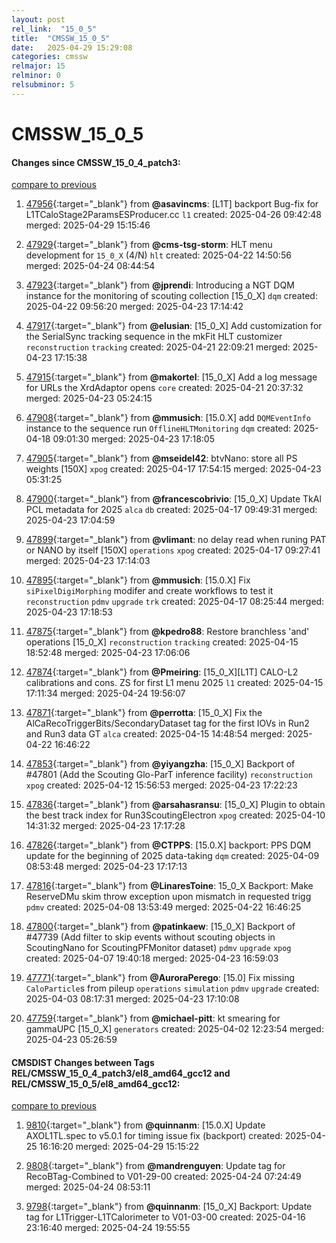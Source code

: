 ```yaml
---
layout: post
rel_link:  "15_0_5"
title:  "CMSSW_15_0_5"
date:   2025-04-29 15:29:08
categories: cmssw
relmajor: 15
relminor: 0
relsubminor: 5
---
```


# CMSSW_15_0_5
#### Changes since CMSSW_15_0_4_patch3:
[compare to previous](https://github.com/cms-sw/cmssw/compare/CMSSW_15_0_4_patch3...CMSSW_15_0_5)



1. [47956](http://github.com/cms-sw/cmssw/pull/47956){:target="_blank"}  from **@asavincms**: [L1T] backport Bug-fix for L1TCaloStage2ParamsESProducer.cc `l1` created: 2025-04-26 09:42:48 merged: 2025-04-29 15:15:46

2. [47929](http://github.com/cms-sw/cmssw/pull/47929){:target="_blank"}  from **@cms-tsg-storm**: HLT menu development for `15_0_X` (4/N) `hlt` created: 2025-04-22 14:50:56 merged: 2025-04-24 08:44:54

3. [47923](http://github.com/cms-sw/cmssw/pull/47923){:target="_blank"}  from **@jprendi**: Introducing a NGT DQM instance for the monitoring of scouting collection [15_0_X] `dqm` created: 2025-04-22 09:56:20 merged: 2025-04-23 17:14:42

4. [47917](http://github.com/cms-sw/cmssw/pull/47917){:target="_blank"}  from **@elusian**: [15_0_X] Add customization for the SerialSync tracking sequence in the mkFit HLT customizer `reconstruction` `tracking` created: 2025-04-21 22:09:21 merged: 2025-04-23 17:15:38

5. [47915](http://github.com/cms-sw/cmssw/pull/47915){:target="_blank"}  from **@makortel**: [15_0_X] Add a log message for URLs the XrdAdaptor opens `core` created: 2025-04-21 20:37:32 merged: 2025-04-23 05:24:15

6. [47908](http://github.com/cms-sw/cmssw/pull/47908){:target="_blank"}  from **@mmusich**: [15.0.X] add `DQMEventInfo` instance to the sequence run `OfflineHLTMonitoring` `dqm` created: 2025-04-18 09:01:30 merged: 2025-04-23 17:18:05

7. [47905](http://github.com/cms-sw/cmssw/pull/47905){:target="_blank"}  from **@mseidel42**: btvNano: store all PS weights [150X] `xpog` created: 2025-04-17 17:54:15 merged: 2025-04-23 05:31:25

8. [47900](http://github.com/cms-sw/cmssw/pull/47900){:target="_blank"}  from **@francescobrivio**: [15_0_X] Update TkAl PCL metadata for 2025 `alca` `db` created: 2025-04-17 09:49:31 merged: 2025-04-23 17:04:59

9. [47899](http://github.com/cms-sw/cmssw/pull/47899){:target="_blank"}  from **@vlimant**: no delay read when runing PAT or NANO by itself [150X] `operations` `xpog` created: 2025-04-17 09:27:41 merged: 2025-04-23 17:14:03

10. [47895](http://github.com/cms-sw/cmssw/pull/47895){:target="_blank"}  from **@mmusich**: [15.0.X] Fix  `siPixelDigiMorphing` modifer and create workflows to test it `reconstruction` `pdmv` `upgrade` `trk` created: 2025-04-17 08:25:44 merged: 2025-04-23 17:18:53

11. [47875](http://github.com/cms-sw/cmssw/pull/47875){:target="_blank"}  from **@kpedro88**: Restore branchless 'and' operations [15_0_X] `reconstruction` `tracking` created: 2025-04-15 18:52:48 merged: 2025-04-23 17:06:06

12. [47874](http://github.com/cms-sw/cmssw/pull/47874){:target="_blank"}  from **@Pmeiring**: [15_0_X][L1T] CALO-L2 calibrations and cons. ZS for first L1 menu 2025 `l1` created: 2025-04-15 17:11:34 merged: 2025-04-24 19:56:07

13. [47871](http://github.com/cms-sw/cmssw/pull/47871){:target="_blank"}  from **@perrotta**: [15_0_X] Fix the AlCaRecoTriggerBits/SecondaryDataset tag for the first IOVs in Run2 and Run3 data GT `alca` created: 2025-04-15 14:48:54 merged: 2025-04-22 16:46:22

14. [47853](http://github.com/cms-sw/cmssw/pull/47853){:target="_blank"}  from **@yiyangzha**: [15_0_X] Backport of #47801 (Add the Scouting Glo-ParT inference facility) `reconstruction` `xpog` created: 2025-04-12 15:56:53 merged: 2025-04-23 17:22:23

15. [47836](http://github.com/cms-sw/cmssw/pull/47836){:target="_blank"}  from **@arsahasransu**: [15_0_X] Plugin to obtain the best track index for Run3ScoutingElectron `xpog` created: 2025-04-10 14:31:32 merged: 2025-04-23 17:17:28

16. [47826](http://github.com/cms-sw/cmssw/pull/47826){:target="_blank"}  from **@CTPPS**: [15.0.X] backport: PPS DQM update for the beginning of 2025 data-taking `dqm` created: 2025-04-09 08:53:48 merged: 2025-04-23 17:17:13

17. [47816](http://github.com/cms-sw/cmssw/pull/47816){:target="_blank"}  from **@LinaresToine**: 15_0_X Backport: Make ReserveDMu skim throw exception upon mismatch in requested trigg `pdmv` created: 2025-04-08 13:53:49 merged: 2025-04-22 16:46:25

18. [47800](http://github.com/cms-sw/cmssw/pull/47800){:target="_blank"}  from **@patinkaew**: [15_0_X] Backport of #47739 (Add filter to skip events without scouting objects in ScoutingNano for ScoutingPFMonitor dataset)   `pdmv` `upgrade` `xpog` created: 2025-04-07 19:40:18 merged: 2025-04-23 16:59:03

19. [47771](http://github.com/cms-sw/cmssw/pull/47771){:target="_blank"}  from **@AuroraPerego**: [15.0] Fix missing `CaloParticle`s from pileup `operations` `simulation` `pdmv` `upgrade` created: 2025-04-03 08:17:31 merged: 2025-04-23 17:10:08

20. [47759](http://github.com/cms-sw/cmssw/pull/47759){:target="_blank"}  from **@michael-pitt**: kt smearing for gammaUPC [15_0_X] `generators` created: 2025-04-02 12:23:54 merged: 2025-04-23 05:26:59

#### CMSDIST Changes between Tags REL/CMSSW_15_0_4_patch3/el8_amd64_gcc12 and REL/CMSSW_15_0_5/el8_amd64_gcc12:
[compare to previous](https://github.com/cms-sw/cmsdist/compare/REL/CMSSW_15_0_4_patch3/el8_amd64_gcc12...REL/CMSSW_15_0_5/el8_amd64_gcc12)



1. [9810](http://github.com/cms-sw/cmsdist/pull/9810){:target="_blank"}  from **@quinnanm**: [15.0.X] Update AXOL1TL.spec to v5.0.1 for timing issue fix (backport) created: 2025-04-25 16:16:20 merged: 2025-04-29 15:15:22

2. [9808](http://github.com/cms-sw/cmsdist/pull/9808){:target="_blank"}  from **@mandrenguyen**: Update tag for RecoBTag-Combined to V01-29-00 created: 2025-04-24 07:24:49 merged: 2025-04-24 08:53:11

3. [9798](http://github.com/cms-sw/cmsdist/pull/9798){:target="_blank"}  from **@quinnanm**: [15_0_X] Backport: Update tag for L1Trigger-L1TCalorimeter to V01-03-00  created: 2025-04-16 23:16:40 merged: 2025-04-24 19:55:55
